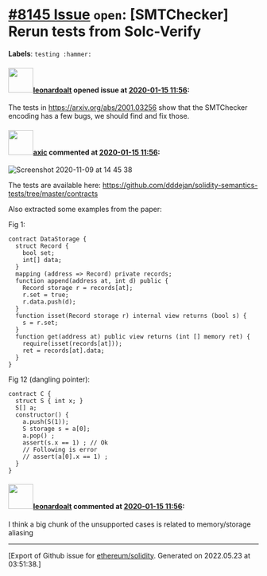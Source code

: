 # [\#8145 Issue](https://github.com/ethereum/solidity/issues/8145) `open`: [SMTChecker] Rerun tests from Solc-Verify
**Labels**: `testing :hammer:`


#### <img src="https://avatars.githubusercontent.com/u/504195?u=ce2facd14af9fd474ebff49f0d44891f56f7500f&v=4" width="50">[leonardoalt](https://github.com/leonardoalt) opened issue at [2020-01-15 11:56](https://github.com/ethereum/solidity/issues/8145):

The tests in https://arxiv.org/abs/2001.03256 show that the SMTChecker encoding has a few bugs, we should find and fix those.

#### <img src="https://avatars.githubusercontent.com/u/20340?v=4" width="50">[axic](https://github.com/axic) commented at [2020-01-15 11:56](https://github.com/ethereum/solidity/issues/8145#issuecomment-724059034):

![Screenshot 2020-11-09 at 14 45 38](https://user-images.githubusercontent.com/20340/98555769-3ede5c00-229a-11eb-86e0-c3ebd9ad7a46.png)

The tests are available here: https://github.com/dddejan/solidity-semantics-tests/tree/master/contracts


Also extracted some examples from the paper:

Fig 1:
```solidity
contract DataStorage {
  struct Record {
    bool set;
    int[] data;
  }
  mapping (address => Record) private records;
  function append(address at, int d) public {
    Record storage r = records[at];
    r.set = true;
    r.data.push(d);
  }
  function isset(Record storage r) internal view returns (bool s) {
    s = r.set;
  }
  function get(address at) public view returns (int [] memory ret) {
    require(isset(records[at]));
    ret = records[at].data;
  }
}
```

Fig 12 (dangling pointer):
```solidity
contract C {
  struct S { int x; }
  S[] a;
  constructor() {
    a.push(S(1));
    S storage s = a[0];
    a.pop() ;
    assert(s.x == 1) ; // Ok
    // Following is error
    // assert(a[0].x == 1) ;
  }
}
```

#### <img src="https://avatars.githubusercontent.com/u/504195?u=ce2facd14af9fd474ebff49f0d44891f56f7500f&v=4" width="50">[leonardoalt](https://github.com/leonardoalt) commented at [2020-01-15 11:56](https://github.com/ethereum/solidity/issues/8145#issuecomment-724085316):

I think a big chunk of the unsupported cases is related to memory/storage aliasing


-------------------------------------------------------------------------------



[Export of Github issue for [ethereum/solidity](https://github.com/ethereum/solidity). Generated on 2022.05.23 at 03:51:38.]
